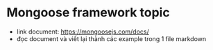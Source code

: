 # Mongoose framework topic

- link document: https://mongoosejs.com/docs/
- đọc document và viết lại thành các example trong 1 file markdown